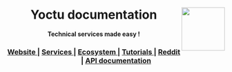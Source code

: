 <h1 align="center">Yoctu documentation <img height="100" width="100" align="right" src="https://www.yoctu.com/wp-content/themes/yoctu/images/logo.svg">
</h1>

<div align="center">
  <strong>Technical services made easy !</strong>
</div>


<div align="center">
  <h3>
    <a href="https://yoctu.com">
      Website
    </a>
    <span> | </span>
    <a href="#">
      Services
    </a>
    <span> | </span>
    <a href="#">
      Ecosystem
    </a>
    <span> | </span>
    <!-- <a href="https://github.com/trainyard/choo-cli"> -->
    <!--   CLI -->
    <!-- </a> -->
    <!-- <span> | </span> -->
    <a href="#">
      Tutorials
    </a>
    <span> | </span>
    <a href="https://www.reddit.com/r/choojs/">
      Reddit
    </a>
    <span> | </span>
    <a href="https://apidoc.yoctu.com/">
      API documentation
    </a>
  </h3>
</div>
